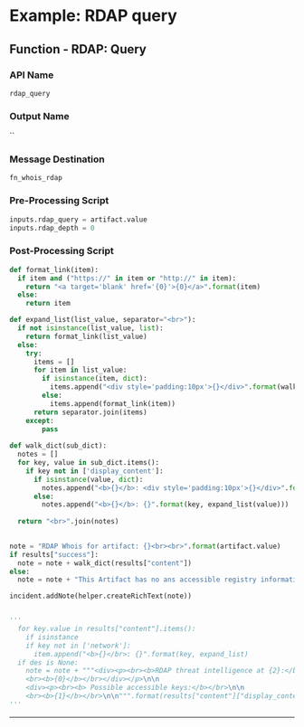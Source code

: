 <!--
    DO NOT MANUALLY EDIT THIS FILE
    THIS FILE IS AUTOMATICALLY GENERATED WITH resilient-sdk codegen
    Generated with resilient-sdk v51.0.5.0.1475
-->

# Example: RDAP query

## Function - RDAP: Query

### API Name
`rdap_query`

### Output Name
``

### Message Destination
`fn_whois_rdap`

### Pre-Processing Script
```python
inputs.rdap_query = artifact.value
inputs.rdap_depth = 0
```

### Post-Processing Script
```python
def format_link(item):
  if item and ("https://" in item or "http://" in item):
    return "<a target='blank' href='{0}'>{0}</a>".format(item)
  else:
    return item

def expand_list(list_value, separator="<br>"):
  if not isinstance(list_value, list):
    return format_link(list_value)
  else:
    try:
      items = []
      for item in list_value:
        if isinstance(item, dict):
          items.append("<div style='padding:10px'>{}</div>".format(walk_dict(item)))
        else:
          items.append(format_link(item))
      return separator.join(items)
    except:
        pass
    
def walk_dict(sub_dict):
  notes = []
  for key, value in sub_dict.items():
    if key not in ['display_content']:
      if isinstance(value, dict):
        notes.append("<b>{}</b>: <div style='padding:10px'>{}</div>".format(key, walk_dict(value)))
      else:
        notes.append("<b>{}</b>: {}".format(key, expand_list(value)))
      
  return "<br>".join(notes)
    

note = "RDAP Whois for artifact: {}<br><br>".format(artifact.value)
if results["success"]:
  note = note + walk_dict(results["content"])
else:
  note = note + "This Artifact has no ans accessible registry information"

incident.addNote(helper.createRichText(note))


'''
  for key.value in results["content"].items():
    if isinstance
    if key not in ['network']:
      item.append("<b>{}</br>: {}".format(key, expand_list)
  if des is None:
    note = note + """<div><p><br><b>RDAP threat intelligence at {2}:</b></br>\n\n
    <br><b>{0}</b></br></div></p>\n\n
    <div><p><br><b> Possible accessible keys:</b></br>\n\n
    <br><b>{1}</b></br>\n\n""".format(results["content"]["display_content"],results["content"].keys(),results["metrics"]["timestamp"])
'''
```

---

